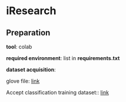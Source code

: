 # iResearch

## Preparation

**tool**: colab

**required environment**: list in **requirements.txt**

**dataset acquisition**: 

glove file: [link](http://nlp.stanford.edu/data/wordvecs/glove.840B.300d.zip)

Accept classification training dataset:: [link](https://drive.google.com/file/d/1pwGDi6LUKq2YPK_L8Zx0FQGoWQKjCJOj/view?usp=sharing)

